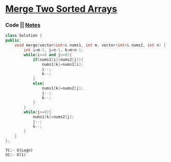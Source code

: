 # [Merge Two Sorted Arrays](https://leetcode.com/problems/merge-sorted-array/)

### Code || [Notes](https://drive.google.com/file/d/1Y6md1TBhr-hDPMyynHJkosUbuP7cXS4u/view?usp=sharing)

``` .cpp
class Solution {
public:
    void merge(vector<int>& nums1, int m, vector<int>& nums2, int n) {
        int i=m-1, j=n-1, k=m+n-1;
        while(i>=0 and j>=0){
            if(nums1[i]>nums2[j]){
                nums1[k]=nums1[i];
                i--;
                k--;
            }
            else{
                nums1[k]=nums2[j];
                j--;
                k--;
            }
        }
        while(j>=0){
            nums1[k]=nums2[j];
            j--;
            k--;
        }
    }
};
```

```
TC:- O(Logn)
SC:- O(1)
```
